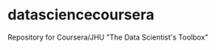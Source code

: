 datasciencecoursera
===================

Repository for Coursera/JHU "The Data Scientist's Toolbox"
